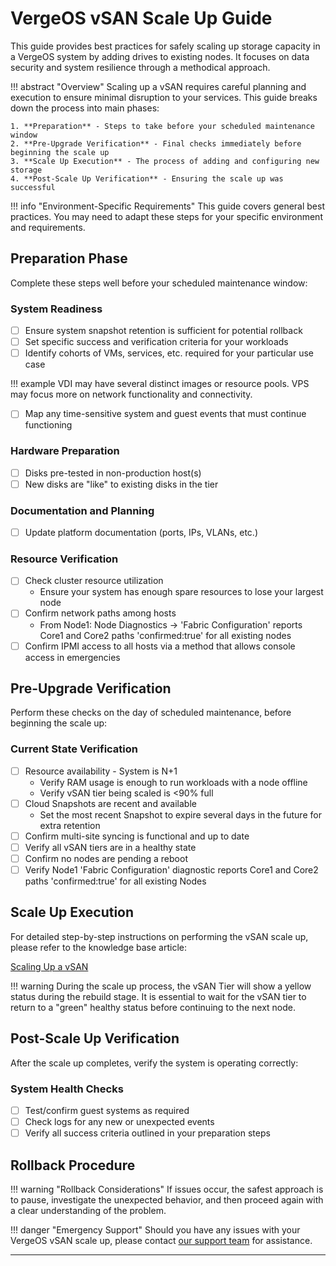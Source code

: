 # VergeOS vSAN Scale Up Guide

This guide provides best practices for safely scaling up storage capacity in a VergeOS system by adding drives to existing nodes. It focuses on data security and system resilience through a methodical approach.

!!! abstract "Overview"
    Scaling up a vSAN requires careful planning and execution to ensure minimal disruption to your services. This guide breaks down the process into main phases:
    
    1. **Preparation** - Steps to take before your scheduled maintenance window
    2. **Pre-Upgrade Verification** - Final checks immediately before beginning the scale up
    3. **Scale Up Execution** - The process of adding and configuring new storage
    4. **Post-Scale Up Verification** - Ensuring the scale up was successful

!!! info "Environment-Specific Requirements"
    This guide covers general best practices. You may need to adapt these steps for your specific environment and requirements.

## Preparation Phase

Complete these steps well before your scheduled maintenance window:

### System Readiness
- [ ] Ensure system snapshot retention is sufficient for potential rollback
- [ ] Set specific success and verification criteria for your workloads
- [ ] Identify cohorts of VMs, services, etc. required for your particular use case

!!! example
    VDI may have several distinct images or resource pools. VPS may focus more on network functionality and connectivity.

- [ ] Map any time-sensitive system and guest events that must continue functioning

### Hardware Preparation
- [ ] Disks pre-tested in non-production host(s)
- [ ] New disks are "like" to existing disks in the tier

### Documentation and Planning
- [ ] Update platform documentation (ports, IPs, VLANs, etc.)

### Resource Verification
- [ ] Check cluster resource utilization
    - Ensure your system has enough spare resources to lose your largest node
- [ ] Confirm network paths among hosts
    - From Node1: Node Diagnostics -> 'Fabric Configuration' reports Core1 and Core2 paths 'confirmed:true' for all existing nodes
- [ ] Confirm IPMI access to all hosts via a method that allows console access in emergencies

## Pre-Upgrade Verification

Perform these checks on the day of scheduled maintenance, before beginning the scale up:

### Current State Verification
- [ ] Resource availability - System is N+1
    - Verify RAM usage is enough to run workloads with a node offline
    - Verify vSAN tier being scaled is <90% full
- [ ] Cloud Snapshots are recent and available
    - Set the most recent Snapshot to expire several days in the future for extra retention
- [ ] Confirm multi-site syncing is functional and up to date
- [ ] Verify all vSAN tiers are in a healthy state
- [ ] Confirm no nodes are pending a reboot
- [ ] Verify Node1 'Fabric Configuration' diagnostic reports Core1 and Core2 paths 'confirmed:true' for all existing Nodes

## Scale Up Execution

For detailed step-by-step instructions on performing the vSAN scale up, please refer to the knowledge base article:

[Scaling Up a vSAN](/knowledge-base/scaling-up-a-vsan)

!!! warning
    During the scale up process, the vSAN Tier will show a yellow status during the rebuild stage. It is essential to wait for the vSAN tier to return to a "green" healthy status before continuing to the next node.

## Post-Scale Up Verification

After the scale up completes, verify the system is operating correctly:

### System Health Checks
- [ ] Test/confirm guest systems as required
- [ ] Check logs for any new or unexpected events
- [ ] Verify all success criteria outlined in your preparation steps

## Rollback Procedure

!!! warning "Rollback Considerations"
    If issues occur, the safest approach is to pause, investigate the unexpected behavior, and then proceed again with a clear understanding of the problem.

!!! danger "Emergency Support"
    Should you have any issues with your VergeOS vSAN scale up, please contact [our support team](/support) for assistance.

---
